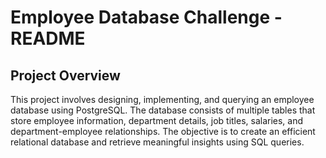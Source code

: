# Employee Database Challenge - README

## Project Overview

This project involves designing, implementing, and querying an employee database using PostgreSQL. The database consists of multiple tables that store employee information, department details, job titles, salaries, and department-employee relationships. The objective is to create an efficient relational database and retrieve meaningful insights using SQL queries.

